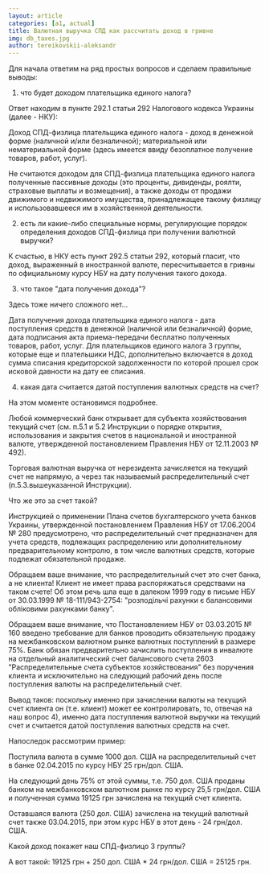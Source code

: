 ```yaml
---
layout: article
categories: [a1, actual]
title: Валютная выручка СПД как рассчитать доход в гривне
img: db_taxes.jpg
author: tereikovskii-aleksandr
--- 
```


Для начала ответим на ряд простых вопросов и сделаем правильные выводы:

1) что будет доходом плательщика единого налога?

Ответ находим в пункте 292.1 статьи 292 Налогового кодекса Украины (далее - НКУ):

Доход СПД-физлица плательщика единого налога - доход в денежной форме (наличной и/или безналичной); материальной или 
нематериальной форме (здесь имеется ввиду безоплатное получение товаров, работ, услуг).

Не считаются доходом для СПД-физлица плательщика единого налога полученные пассивные доходы (это проценты, дивиденды, 
роялти, страховые выплаты и возмещения), а также доходы от продажи движимого и недвижимого имущества, принадлежащее 
такому физлицу и использовавшееся им в хозяйственной деятельности.

2) есть ли какие-либо специальные нормы, регулирующие порядок определения доходов СПД-физлица при получении валютной 
выручки? 

К счастью, в НКУ есть пункт 292.5 статьи 292, который гласит, что доход, выраженный в иностранной валюте, пересчитывается 
в гривны по официальному курсу НБУ на дату получения такого дохода. 

3) что такое "дата получения дохода"?

Здесь тоже ничего сложного нет...

Дата получения дохода плательщика единого налога - дата поступления средств в денежной (наличной или безналичной) форме,
дата подписания акта приема-передачи бесплатно полученных товаров, работ, услуг. Для плательщиков единого налога 3 группы,
которые еще и плательшики НДС, дополнительно включается в доход сумма списания кредиторской задолженности по которой прошел
срок исковой давности на дату ее списания.

4) какая дата считается датой поступления валютных средств на счет?

На этом моменте остановимся подробнее.

Любой коммерческий банк открывает для субъекта хозяйствования текущий счет (см. п.5.1 и 5.2 Инструкции о порядке открытия,
использования и закрытия счетов в национальной и иностранной валюте, утвержденной постановлением Правления НБУ от 12.11.2003
№ 492).

Торговая валютная выручка от нерезидента зачисляется на текущий счет не напрямую, а через так называемый распределительный
счет (п.5.3.вышеуказанной Инструкции).

Что же это за счет такой?

Инструкцией о применении Плана счетов бухгалтерского учета банков Украины, утвержденной постановлением Правления НБУ от
17.06.2004 № 280 предусмотрено, что распределительный счет предназначен для учета средств, подлежащих распределению или 
дополнительному предварительному контролю, в том числе валютных средств, которые подлежат обязательной продаже.

Обращаем ваше внимание, что распределительный счет это счет банка, а не клиента! Клиент не имеет права распоряжаться 
средствами на таком счете! Об этом речь шла еще в далеком 1999 году в письме НБУ от 30.03.1999 № 18-111/943-2754: 
"розподільчі рахунки є балансовими обліковими рахунками банку".

Обращаем ваше внимание, что Постановлением НБУ от 03.03.2015 № 160 введено требование для банков проводить обязательную 
продажу на межбанковском валютном рынке валютных поступлений в размере 75%. Банк обязан предварительно зачислить поступления 
в инвалюте на отдельный аналитический счет балансового счета 2603 "Распределительные счета субъектов хозяйствования" без
поручения клиента и исключительно на следующий рабочий день после поступления валюты на распределительный счет.

Вывод таков: поскольку именно при зачислении валюты на текущий счет клиента он (т.е. клиент) может ее контролировать, 
то, отвечая на наш вопрос 4), именно дата поступления валютной выручки на текущий счет и считается датой поступления 
валютных средств на счет.

Напоследок рассмотрим пример:

Поступила валюта в сумме 1000 дол. США на распределительный счет в банке 02.04.2015 по курсу НБУ 25 грн/дол. США.

На следующий день 75% от этой суммы, т.е. 750 дол. США проданы банком на межбанковском валютном рынке по курсу 25,5 
грн/дол. США и полученная сумма 19125 грн зачислена на текущий счет клиента.

Оставшаяся валюта (250 дол. США) зачислена на текущий валютный счет также 03.04.2015, при этом курс НБУ в этот день -
24 грн/дол. США.

Какой доход покажет наш СПД-физлицо 3 группы?

А вот такой: 19125 грн + 250 дол. США * 24 грн/дол. США = 25125 грн.
